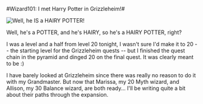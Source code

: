 #Wizard101: I met Harry Potter in Grizzleheim!#

![Well, he IS a HAIRY POTTER!](http://westkarana.com/wp-content/uploads/2009/08/WizardGraphicalClient-2009-08-11-22-55-19-88.jpg "Well, he IS a HAIRY POTTER!")

Well, he's a POTTER, and he's HAIRY, so he's a HAIRY POTTER, right?

I was a level and a half from level 20 tonight, I wasn't sure I'd make it to 20 -- the starting level for the Grizzleheim quests -- but I finished the quest chain in the pyramid and dinged 20 on the final quest. It was clearly meant to be :)

I have barely looked at Grizzleheim since there was really no reason to do it with my Grandmaster. But now that Marissa, my 20 Myth wizard, and Allison, my 30 Balance wizard, are both ready... I'll be writing quite a bit about their paths through the expansion.


